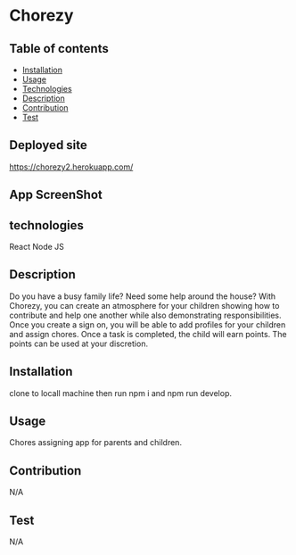 # Chorezy

## Table of contents

* [Installation](#installation)
* [Usage](#usage)
* [Technologies](#Technologies)
* [Description](#Description)
* [Contribution](#Contribution)
* [Test](#Test)

## Deployed site
https://chorezy2.herokuapp.com/ 

## App ScreenShot



## technologies

React
Node JS



## Description

Do you have a busy family life? Need some help around the house? With Chorezy, you can create an atmosphere for your children showing how to contribute and help one another while also demonstrating responsibilities. Once you create a sign on, you will be able to add profiles for your children and assign chores. Once a task is completed, the child will earn points. The points can be used at your discretion.

## Installation
clone to locall machine then run npm i and npm run develop.

## Usage
Chores assigning app for parents and children.

## Contribution
N/A

## Test
N/A